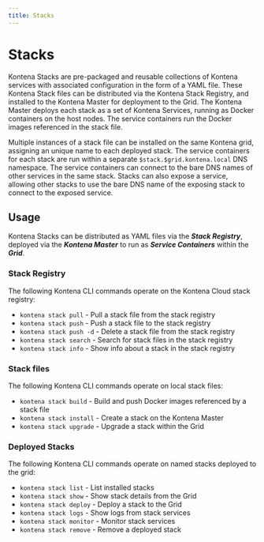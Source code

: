 ```yaml
---
title: Stacks
---
```


# Stacks

Kontena Stacks are pre-packaged and reusable collections of Kontena services with associated configuration in the form of a YAML file.
These Kontena Stack files can be distributed via the Kontena Stack Registry, and installed to the Kontena Master for deployment to the Grid.
The Kontena Master deploys each stack as a set of Kontena Services, running as Docker containers on the host nodes.
The service containers run the Docker images referenced in the stack file.

Multiple instances of a stack file can be installed on the same Kontena grid, assigning an unique name to each deployed stack.
The service containers for each stack are run within a separate `$stack.$grid.kontena.local` DNS namespace.
The service containers can connect to the bare DNS names of other services in the same stack.
Stacks can also expose a service, allowing other stacks to use the bare DNS name of the exposing stack to connect to the exposed service.

## Usage

Kontena Stacks can be distributed as YAML files via the ***Stack Registry***, deployed via the ***Kontena Master*** to run as ***Service Containers*** within the ***Grid***.

### Stack Registry
The following Kontena CLI commands operate on the Kontena Cloud stack registry:

* `kontena stack pull` - Pull a stack file from the stack registry
* `kontena stack push` - Push a stack file to the stack registry
* `kontena stack push -d` - Delete a stack file from the stack registry
* `kontena stack search` - Search for stack files in the stack registry
* `kontena stack info` - Show info about a stack in the stack registry

### Stack files
The following Kontena CLI commands operate on local stack files:

* `kontena stack build` - Build and push Docker images referenced by a stack file
* `kontena stack install` - Create a stack on the Kontena Master
* `kontena stack upgrade` - Upgrade a stack within the Grid

### Deployed Stacks
The following Kontena CLI commands operate on named stacks deployed to the grid:

* `kontena stack list` - List installed stacks
* `kontena stack show` - Show stack details from the Grid
* `kontena stack deploy` - Deploy a stack to the Grid
* `kontena stack logs` - Show logs from stack services
* `kontena stack monitor` - Monitor stack services
* `kontena stack remove` - Remove a deployed stack
